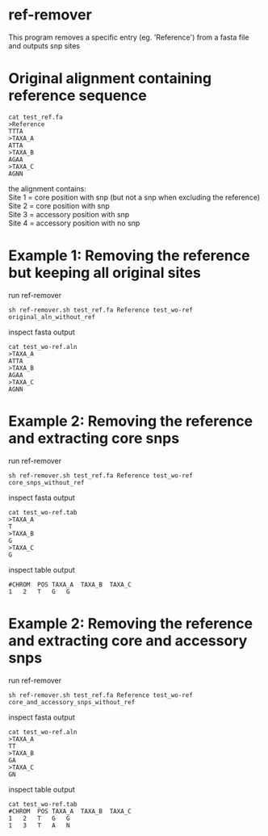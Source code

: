# ref-remover
This program removes a specific entry (eg. 'Reference') from a fasta file and outputs snp sites




# Original alignment containing reference sequence
```
cat test_ref.fa
>Reference
TTTA
>TAXA_A
ATTA
>TAXA_B
AGAA
>TAXA_C
AGNN
```
the alignment contains:   
Site 1 = core position with snp (but not a snp when excluding the reference)   
Site 2 = core position with snp  
Site 3 = accessory position with snp  
Site 4 = accessory position with no snp

# Example 1: Removing the reference but keeping all original sites
run ref-remover
```
sh ref-remover.sh test_ref.fa Reference test_wo-ref original_aln_without_ref
```
inspect fasta output
```
cat test_wo-ref.aln
>TAXA_A
ATTA
>TAXA_B
AGAA
>TAXA_C
AGNN
```

# Example 2: Removing the reference and extracting core snps
run ref-remover
```
sh ref-remover.sh test_ref.fa Reference test_wo-ref core_snps_without_ref
```
inspect fasta output
```
cat test_wo-ref.tab
>TAXA_A
T
>TAXA_B
G
>TAXA_C
G
```
inspect table output
```
#CHROM	POS	TAXA_A	TAXA_B	TAXA_C
1	2	T	G	G
```

# Example 2: Removing the reference and extracting core and accessory snps
run ref-remover
```
sh ref-remover.sh test_ref.fa Reference test_wo-ref core_and_accessory_snps_without_ref
```
inspect fasta output
```
cat test_wo-ref.aln
>TAXA_A
TT
>TAXA_B
GA
>TAXA_C
GN
```
inspect table output
```
cat test_wo-ref.tab
#CHROM	POS	TAXA_A	TAXA_B	TAXA_C
1	2	T	G	G
1	3	T	A	N
```
